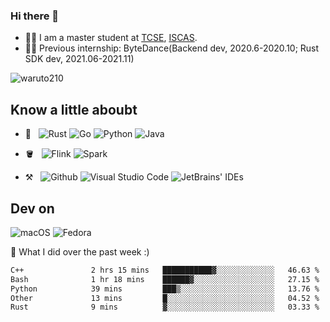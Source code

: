 ### Hi there 👋

- 👨‍🎓 I am a master student at [TCSE](http://www.tcse.cn), [ISCAS](http://www.iscas.ac.cn).
- 👨‍💻 Previous internship: ByteDance(Backend dev, 2020.6-2020.10; Rust SDK dev, 2021.06-2021.11)

<img src="https://komarev.com/ghpvc/?username=waruto210" alt="waruto210" />


## Know a little aboubt

- 📖 &nbsp;
  ![Rust](https://img.shields.io/badge/Rust-red?style=for-the-badge&logo=rust&logoColor=white)
  ![Go](https://img.shields.io/badge/Go-00ADD8?style=for-the-badge&logo=go&logoColor=white)
  ![Python](https://img.shields.io/badge/Python-3776AB?style=for-the-badge&logo=python&logoColor=white)
  ![Java](https://img.shields.io/badge/Java-ED8B00?style=for-the-badge&logo=java&logoColor=white)

- 🪣 &nbsp;
  ![Flink](https://img.shields.io/badge/-Flink-black?style=for-the-badge&logo=apacheflink)
  ![Spark](https://img.shields.io/badge/-Spark-black?style=for-the-badge&logo=apachespark)

- ⚒️ &nbsp;
  ![Github](https://img.shields.io/badge/GitHub-100000?style=for-the-badge&logo=github&logoColor=white)
  ![Visual Studio Code](https://img.shields.io/badge/-Visual%20Studio%20Code-333333?style=for-the-badge&logo=visual-studio-code&logoColor=007ACC)
  ![JetBrains' IDEs](https://img.shields.io/badge/-JetBrains'%20IDEs-333333?style=for-the-badge&logo=jetbrains&logoColor=#000000)

## Dev on
![macOS](https://img.shields.io/badge/-macOS-black?style=for-the-badge&logo=Apple)
![Fedora](https://img.shields.io/badge/-Fedora_Linux-blue?style=for-the-badge&logo=fedora&logoColor=white)

🔭 What I did over the past week :)

<!--START_SECTION:waka-->

```txt
C++               2 hrs 15 mins   ███████████▓░░░░░░░░░░░░░   46.63 %
Bash              1 hr 18 mins    ██████▓░░░░░░░░░░░░░░░░░░   27.15 %
Python            39 mins         ███▒░░░░░░░░░░░░░░░░░░░░░   13.76 %
Other             13 mins         █░░░░░░░░░░░░░░░░░░░░░░░░   04.52 %
Rust              9 mins          ▓░░░░░░░░░░░░░░░░░░░░░░░░   03.33 %
```

<!--END_SECTION:waka-->
